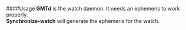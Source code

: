 ####Usage
**GMTd** is the watch daemon. It needs an ephemeris to work properly.  
**Synchronize-watch** will generate the ephemeris for the watch.